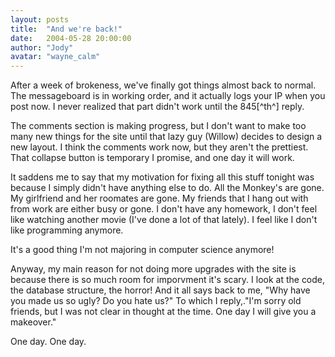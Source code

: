 ```yaml
---
layout: posts
title:  "And we're back!"
date:   2004-05-28 20:00:00
author: "Jody"
avatar: "wayne_calm"
---
```

After a week of brokeness, we've finally got things almost back to normal. The messageboard is in working order, and it actually logs your IP when you post now. I never realized that part didn't work until the 845[^th^] reply.

 The comments section is making progress, but I don't want to make too many new things for the site until that lazy guy (Willow) decides to design a new layout. I think the comments work now, but they aren't the prettiest. That collapse button is temporary I promise, and one day it will work.

 It saddens me to say that my motivation for fixing all this stuff tonight was because I simply didn't have anything else to do. All the Monkey's are gone. My girlfriend and her roomates are gone. My friends that I hang out with from work are either busy or gone. I don't have any homework, I don't feel like watching another movie (I've done a lot of that lately). I feel like I don't like programming anymore.

 It's a good thing I'm not majoring in computer science anymore!

 Anyway, my main reason for not doing more upgrades with the site is because there is so much room for imporvment it's scary. I look at the code, the database structure, the horror! And it all says back to me, &quot;Why have you made us so ugly? Do you hate us?&quot; To which I reply,.&quot;I'm sorry old friends, but I was not clear in thought at the time. One day I will give you a makeover.&quot;

 One day. One day.